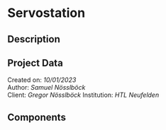 # Servostation

## Description

## Project Data
Created on:     *10/01/2023*  
Author:         *Samuel Nösslböck*  
Client:         *Gregor Nösslböck*
Institution:    *HTL Neufelden*

## Components